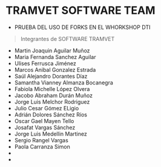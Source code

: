 # TRAMVET SOFTWARE TEAM

- PRUEBA DEL USO DE FORKS EN EL WHORKSHOP DTI

> Integrantes de SOFTWARE TRAMVET

- Martin Joaquin Aguilar Muñoz
- Maria Fernanda Sanchez Aguilar
- Ulises Ferrusca Jiménez
- Marcos Anibal Gonzalez Estrada
- Saúl Alejandro Dorantes Díaz
- Samantha Vianney Almanza Bocanegra
- Fabiola Michelle López Olvera
- Jacobo Abraham Durán Muñoz
- Jorge Luis Melchor Rodriguez
- Julio Cesar Gómez ELigio
- Adrián Dolores Sánchez Ríos 
- Oscar Gael Mayen Tello
- Josafat Vargas Sánchez
- Jorge Luis Medellin Martinez
- Sergio Rangel Vargas
- Paola Carranza Simon
-
-

